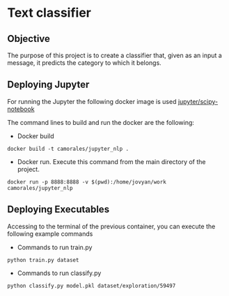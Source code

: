 # Text classifier 
## Objective 
The purpose of this project is to create a classifier that, given as an input a message, 
it predicts the category to which it belongs.

## Deploying Jupyter


For running the Jupyter the following docker image is used [jupyter/scipy-notebook](https://hub.docker.com/r/jupyter/scipy-notebook) 

The command lines to build and run the docker are the following: 
- Docker build 
```
docker build -t camorales/jupyter_nlp . 
```
- Docker run. Execute this command from the main directory of the project.
```
docker run -p 8888:8888 -v $(pwd):/home/jovyan/work camorales/jupyter_nlp
```

## Deploying Executables
Accessing to the terminal of the previous container, you can execute the following example commands

 - Commands to run train.py
```
python train.py dataset 
```

 - Commands to run classify.py
```
python classify.py model.pkl dataset/exploration/59497 
```